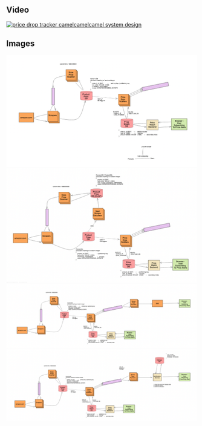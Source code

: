 

## Video

[![price drop tracker camelcamelcamel system design](https://img.youtube.com/vi/7CBR2uLtqqk/hqdefault.jpg)](https://www.youtube.com/watch?v=7CBR2uLtqqk)


## Images

<img src="images/Approach1_SingleProductPriceDB.png" alt="price drop tracker camelcamelcamel system design">

<img src="images/Approach2_OLAP_DB.png" alt="price drop tracker camelcamelcamel system design">

<img src="images/Blackbox_Notification.png" alt="price drop tracker camelcamelcamel system design">

<img src="images/Whitebox_Notification.png" alt="price drop tracker camelcamelcamel system design">

